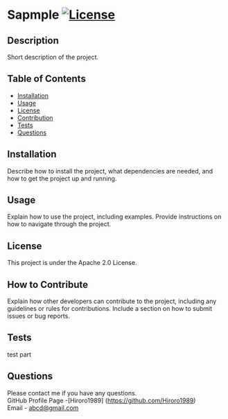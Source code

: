 # Sapmple [![License](https://img.shields.io/badge/License-Apache_2.0-blue.svg)](https://opensource.org/licenses/Apache-2.0)

## Description

Short description of the project.

## Table of Contents

- [Installation](#installation)
- [Usage](#usage)
- [License](#license)
- [Contribution](#contribution)
- [Tests](#tests)
- [Questions](#questions)

## Installation

Describe how to install the project, what dependencies are needed, and how to get the project up and running.

## Usage

Explain how to use the project, including examples. Provide instructions on how to navigate through the project.

## License

This project is under the Apache 2.0 License.

## How to Contribute

Explain how other developers can contribute to the project, including any guidelines or rules for contributions. Include a section on how to submit issues or bug reports.

## Tests

test part

## Questions

Please contact me if you have any questions. <br>
GitHub Profile Page -[Hiroro1989] (https://github.com/Hiroro1989) <br>
Email - [abcd@gmail.com](mailto:abcd@gmail.com)

